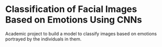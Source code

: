 # Classification of Facial Images Based on Emotions Using CNNs
 Academic project to build a model to classify images based on emotions portrayed  by the individuals in them.
